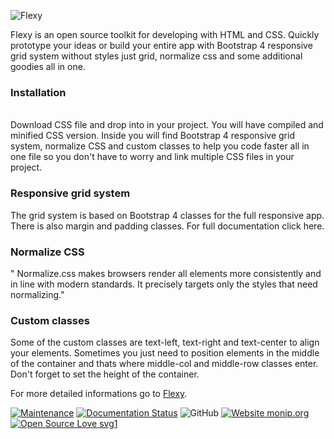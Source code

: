 ![Flexy](https://res.cloudinary.com/sekenikola/image/upload/v1523193806/flexy_share_iyq4sk.jpg)

Flexy is an open source toolkit for developing with HTML and CSS. Quickly prototype your ideas or build your entire app with Bootstrap 4 responsive grid system without styles just grid, normalize css and some additional goodies all in one.

### **Installation**
<br>
Download CSS file and drop into in your project. You will have compiled and minified CSS version. 
Inside you will find Bootstrap 4 responsive grid system, normalize CSS and custom classes to help you code faster all in one file so you don't have to worry and link multiple CSS files in your project.
<br>

### Responsive grid system
The grid system is based on Bootstrap 4 classes for the full responsive app. There is also margin and padding classes. For full documentation click here.

### Normalize CSS
" Normalize.css makes browsers render all elements more consistently and in line with modern standards. It precisely targets only the styles that need normalizing."

### Custom classes
Some of the custom classes are text-left, text-right and text-center to align your elements. Sometimes you just need to position elements in the middle of the container and thats where middle-col and middle-row classes enter. Don't forget to set the height of the container.

For more detailed informations go to [Flexy](https://www.sekenikola.com/codes/Flexy/flexy.html).

[![Maintenance](https://img.shields.io/badge/Maintained%3F-yes-green.svg)](https://github.com/SekeNikola/flexy/graphs/commit-activity)
[![Documentation Status](https://readthedocs.org/projects/ansicolortags/badge/?version=latest)](https://github.com/SekeNikola/flexy)
![GitHub](https://img.shields.io/github/license/mashape/apistatus.svg)
[![Website monip.org](https://img.shields.io/website-up-down-green-red/http/monip.org.svg)](http://www.sekenikola.com/flexy/index.html)
[![Open Source Love svg1](https://badges.frapsoft.com/os/v1/open-source.svg?v=103)](https://github.com/ellerbrock/open-source-badges/)


